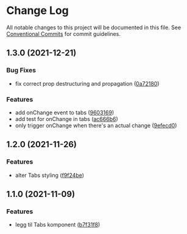 # Change Log

All notable changes to this project will be documented in this file.
See [Conventional Commits](https://conventionalcommits.org) for commit guidelines.

## 1.3.0 (2021-12-21)

### Bug Fixes

- fix correct prop destructuring and propagation ([0a72180](https://github.com/fremtind/jokul/commit/0a72180129922e92788d0a24274586f09dd6b1e8))

### Features

- add onChange event to tabs ([9603169](https://github.com/fremtind/jokul/commit/96031692bf763318f2da06faf477308f32ed63d7))
- add test for onChange in tabs ([ac666b6](https://github.com/fremtind/jokul/commit/ac666b6382d36b949bfde407632f37bf2c30b244))
- only trigger onChange when there's an actual change ([9efecd0](https://github.com/fremtind/jokul/commit/9efecd00c2dd6628487519b7c3b851acfbddc1e8))

## 1.2.0 (2021-11-26)

### Features

- alter Tabs styling ([f9f24be](https://github.com/fremtind/jokul/commit/f9f24beb4ea942bb83ba10089b915c364a95cf8c))

## 1.1.0 (2021-11-09)

### Features

- legg til Tabs komponent ([b7f31f8](https://github.com/fremtind/jokul/commit/b7f31f82106d02b9a4a4ce28f3124908e4b249ec))
